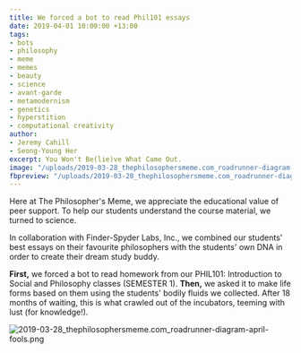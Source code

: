 ```yaml
---
title: We forced a bot to read Phil101 essays
date: 2019-04-01 10:00:00 +13:00
tags:
- bots
- philosophy
- meme
- memes
- beauty
- science
- avant-garde
- metamodernism
- genetics
- hyperstition
- computational creativity
author:
- Jeremy Cahill
- Seong-Young Her
excerpt: You Won't Be(lie)ve What Came Out.
image: "/uploads/2019-03-28_thephilosophersmeme.com_roadrunner-diagram-april-fools.png"
fbpreview: "/uploads/2019-03-28_thephilosophersmeme.com_roadrunner-diagram-april-fools.png"
---
```


Here at The Philosopher's Meme, we appreciate the educational value of peer support. To help our students understand the course material, we turned to science.

In collaboration with Finder-Spyder Labs, Inc., we combined our students' best essays on their favourite philosophers with the students' own DNA in order to create their dream study buddy.

**First,** we forced a bot to read homework from our PHIL101: Introduction to Social and Philosophy classes (SEMESTER 1). **Then,** we asked it to make life forms based on them using the students' bodily fluids we collected. After 18 months of waiting, this is what crawled out of the incubators, teeming with lust (for knowledge!).

![2019-03-28_thephilosophersmeme.com_roadrunner-diagram-april-fools.png](/uploads/2019-03-28_thephilosophersmeme.com_roadrunner-diagram-april-fools.png)